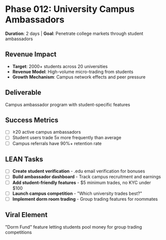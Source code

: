 # Phase 012: University Campus Ambassadors
**Duration**: 2 days | **Goal**: Penetrate college markets through student ambassadors

## Revenue Impact
- **Target**: 2000+ students across 20 universities
- **Revenue Model**: High-volume micro-trading from students
- **Growth Mechanism**: Campus network effects and peer pressure

## Deliverable
Campus ambassador program with student-specific features

## Success Metrics
- [ ] ≥20 active campus ambassadors
- [ ] Student users trade 5x more frequently than average
- [ ] Campus referrals have 90%+ retention rate

## LEAN Tasks
- [ ] **Create student verification** - .edu email verification for bonuses
- [ ] **Build ambassador dashboard** - Track campus recruitment and earnings
- [ ] **Add student-friendly features** - $5 minimum trades, no KYC under $100
- [ ] **Launch campus competition** - "Which university trades best?"
- [ ] **Implement dorm room trading** - Group trading features for roommates

## Viral Element
"Dorm Fund" feature letting students pool money for group trading competitions